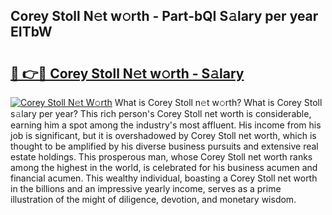 ## Corey Stoll N𝚎t w𝚘rth - Part-bQI S𝚊lary per year EITbW

# <h2><a href="http://gc00s2.nevu.top/?p=Corey+Stoll">🔗 👉🔴 Corey Stoll N𝚎t w𝚘rth - S𝚊lary</a></h2>

[![Corey Stoll N𝚎t W𝚘rth](https://i.imgur.com/EBH3L9S.jpeg)](http://gc00s2.nevu.top/?p=Corey+Stoll)
What is Corey Stoll n𝚎t w𝚘rth? What is Corey Stoll s𝚊lary per year?
This rich person's Corey Stoll net worth is considerable, earning him a spot among the industry's most affluent. His income from his job is significant, but it is overshadowed by Corey Stoll net worth, which is thought to be amplified by his diverse business pursuits and extensive real estate holdings. This prosperous man, whose Corey Stoll net worth ranks among the highest in the world, is celebrated for his business acumen and financial acumen. This wealthy individual, boasting a Corey Stoll net worth in the billions and an impressive yearly income, serves as a prime illustration of the might of diligence, devotion, and monetary wisdom.

